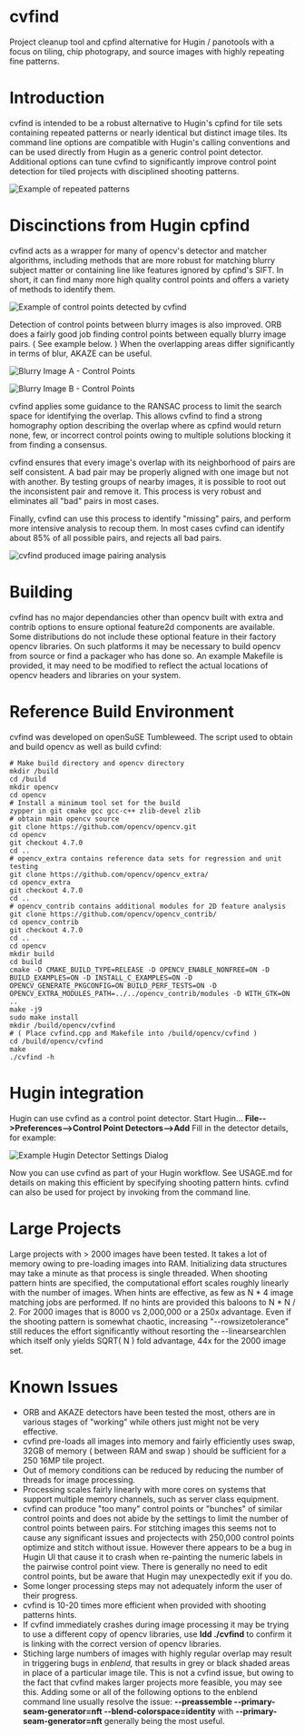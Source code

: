 # cvfind
Project cleanup tool and cpfind alternative for Hugin / panotools with a focus on tiling, chip photograpy, and source images with highly repeating fine patterns.

# Introduction
cvfind is intended to be a robust alternative to Hugin's cpfind for tile sets containing repeated patterns or nearly identical but distinct image tiles.  Its command line options are compatible with Hugin's calling conventions and can be used directly from Hugin as a generic control point detector.  Additional options can tune cvfind to significantly improve control point detection for tiled projects with disciplined shooting patterns.

![Example of repeated patterns](https://github.com/Bob-O-Rama/cvfind/assets/28986153/4b0a6fb3-dfce-4b8b-9e34-c4772f80729c)

# Discinctions from Hugin cpfind
cvfind acts as a wrapper for many of opencv's detector and matcher algorithms, including methods that are more robust for matching blurry subject matter or containing line like features ignored by cpfind's SIFT.  In short, it can find many more high quality control points and offers a variety of methods to identify them.

![Example of control points detected by cvfind](https://github.com/Bob-O-Rama/cvfind/assets/28986153/ecd3eb7a-e9c7-4259-bb8b-3b03aa2b466f)

Detection of control points between blurry images is also improved.  ORB does a fairly good job finding control points between equally blurry image pairs.  ( See example below. )  When the overlapping areas differ significantly in terms of blur, AKAZE can be useful.

![Blurry Image A - Control Points](https://github.com/Bob-O-Rama/cvfind/assets/28986153/a7e681be-88c2-48f4-834a-940438731154)

![Blurry Image B - Control Points](https://github.com/Bob-O-Rama/cvfind/assets/28986153/f23506c8-f5fb-483c-8fb8-76f1d941daa8)

cvfind applies some guidance to the RANSAC process to limit the search space for identifying the overlap.  This allows cvfind to find a strong homography option describing the overlap where as cpfind would return none, few, or incorrect control points owing to multiple solutions blocking it from finding a consensus.

cvfind ensures that every image's overlap with its neighborhood of pairs are self consistent.   A bad pair may be properly aligned with one image but not with another.  By testing groups of nearby images, it is possible to root out the inconsistent pair and remove it.   This process is very robust and eliminates all "bad" pairs in most cases.

Finally, cvfind can use this process to identify "missing" pairs, and perform more intensive analysis to recoup them.  In most cases cvfind can identify about 85% of all possible pairs, and rejects all bad pairs.

![cvfind produced image pairing analysis](https://github.com/Bob-O-Rama/cvfind/assets/28986153/98206064-7990-4dfd-977a-fa9876882cd2)

# Building
cvfind has no major dependancies other than opencv built with extra and contrib options to ensure optional feature2d components are available.  Some distributions do not include these optional feature in their factory opencv libraries.  On such platforms it may be necessary to build opencv from source or find a packager who has done so.   An example Makefile is provided, it may need to be modified to reflect the actual locations of opencv headers and libraries on your system.

# Reference Build Environment

cvfind was developed on openSuSE Tumbleweed.  The script used to obtain and build opencv as well as build cvfind:

```#!/bin/bash
# Make build directory and opencv directory
mkdir /build
cd /build
mkdir opencv
cd opencv
# Install a minimum tool set for the build
zypper in git cmake gcc gcc-c++ zlib-devel zlib
# obtain main opencv source 
git clone https://github.com/opencv/opencv.git
cd opencv
git checkout 4.7.0
cd ..
# opencv_extra contains reference data sets for regression and unit testing
git clone https://github.com/opencv/opencv_extra/
cd opencv_extra
git checkout 4.7.0
cd ..
# opencv_contrib contains additional modules for 2D feature analysis
git clone https://github.com/opencv/opencv_contrib/
cd opencv_contrib
git checkout 4.7.0
cd ..
cd opencv
mkdir build
cd build
cmake -D CMAKE_BUILD_TYPE=RELEASE -D OPENCV_ENABLE_NONFREE=ON -D BUILD_EXAMPLES=ON -D INSTALL_C_EXAMPLES=ON -D OPENCV_GENERATE_PKGCONFIG=ON BUILD_PERF_TESTS=ON -D OPENCV_EXTRA_MODULES_PATH=../../opencv_contrib/modules -D WITH_GTK=ON ..
make -j9
sudo make install
mkdir /build/opencv/cvfind
# ( Place cvfind.cpp and Makefile into /build/opencv/cvfind )
cd /build/opencv/cvfind
make
./cvfind -h
```
# Hugin integration
Hugin can use cvfind as a control point detector.   Start Hugin... **File-->Preferences-->Control Point Detectors-->Add**   Fill in the detector details, for example:

![Example Hugin Detector Settings Dialog ](https://github.com/Bob-O-Rama/cvfind/assets/28986153/7f01d3fd-7c9e-428b-b281-df5a75074dff)

Now you can use cvfind as part of your Hugin workflow.  See USAGE.md for details on making this efficient by specifying shooting pattern hints.   cvfind can also be used for project by invoking from the command line.

# Large Projects
Large projects with > 2000 images have been tested.  It takes a lot of memory owing to pre-loading images into RAM. Initializing data structures may take a minute as that process is single threaded.  When shooting pattern hints are specified, the computational effort scales roughly linearly with the number of images.  When hints are effective, as few as N * 4 image matching jobs are performed. If no hints are provided this baloons to N * N / 2.   For 2000 images that is 8000 vs 2,000,000 or a 250x advantage.  Even if the shooting pattern is somewhat chaotic, increasing "--rowsizetolerance" still reduces the effort significantly without resorting the --linearsearchlen which itself only yields SQRT( N ) fold advantage, 44x for the 2000 image set.

# Known Issues
- ORB and AKAZE detectors have been tested the most, others are in various stages of "working" while others just might not be very effective.
- cvfind pre-loads all images into memory and fairly efficiently uses swap, 32GB of memory ( between RAM and swap ) should be sufficient for a 250 16MP tile project.
- Out of memory conditions can be reduced by reducing the number of threads for image processing.
- Processing scales fairly linearly with more cores on systems that support multiple memory channels, such as server class equipment.
- cvfind can produce "too many" control points or "bunches" of similar control points and does not abide by the settings to limit the number of control points between pairs.  For stitching images this seems not to cause any significant issues and projectects with 250,000 control points optimize and stitch without issue.  However there appears to be a bug in Hugin UI that cause it to crash when re-painting the numeric labels in the pairwise control point view.  There is generally no need to edit control points, but be aware that Hugin may unexpectedly exit if you do.   
- Some longer processing steps may not adequately inform the user of their progress.
- cvfind is 10-20 times more efficient when provided with shooting patterns hints.  
- If cvfind immediately crashes during image processing it may be trying to use a different copy of opencv libraries, use **ldd ./cvfind** to confirm it is linking with the correct version of opencv libraries.
- Stiching large numbers of images with highly regular overlap may result in triggering bugs in *enblend,* that results in grey or black shaded areas in place of a particular image tile.   This is not a cvfind issue, but owing to the fact that cvfind makes larger projects more feasible, you may see this.   Adding some or all of the following options to the enblend command line usually resolve the issue:  **--preassemble --primary-seam-generator=nft --blend-colorspace=identity** with **--primary-seam-generator=nft** generally being the most useful.
